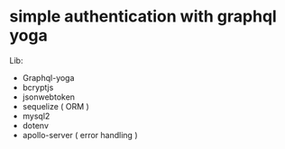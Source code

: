 # simple authentication with graphql yoga

Lib:
- Graphql-yoga
- bcryptjs
- jsonwebtoken
- sequelize ( ORM )
- mysql2
- dotenv
- apollo-server ( error handling )
